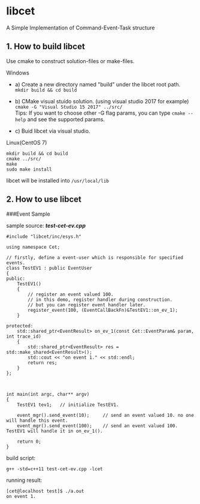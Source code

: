 # libcet
A Simple Implementation of Command-Event-Task structure

## 1. How to build libcet
Use cmake to construct solution-files or make-files.

Windows

- a) Create a new directory named "build" under the libcet root path.    
`mkdir build && cd build`

- b) CMake visual stuido solution. (using visual studio 2017 for example)   
`cmake -G "Visual Studio 15 2017" ../src/`   
Tips: If you want to choose other -G flag params, you can type `cmake --help` and see the supported params.

- c) Buid libcet via visual studio.

Linux(CentOS 7)

	mkdir build && cd build
	cmake ../src/
	make
	sudo make install

libcet will be installed into `/usr/local/lib`


## 2. How to use libcet

###Event Sample

sample source: *__test-cet-ev.cpp__*

	#include "libcet/inc/esys.h"
	
	using namespace Cet;
	
	// firstly, define a event-user which is responsible for specified events.
	class TestEV1 : public EventUser
	{
	public:
		TestEV1()
		{
			// register an event valued 100.
			// in this demo, register handler during construction.
			// but you can register event handler later.
			register_event(100, (EventCallBackFn)&TestEV1::on_ev_1);
		}
	
	protected:
		std::shared_ptr<EventResult> on_ev_1(const Cet::EventParam& param, int trace_id)
		{
			std::shared_ptr<EventResult> res = std::make_shared<EventResult>();
			std::cout << "on event 1." << std::endl;
			return res;
		}
	};
	
	
	
	int main(int argc, char** argv)
	{
		TestEV1 tev1;	// initialize TestEV1.
	
		event_mgr().send_event(10);		// send an event valued 10. no one will handle this event.
		event_mgr().send_event(100);	// send an event valued 100. TestEV1 will handle it in on_ev_1().
	
		return 0;
	}

build script:

	g++ -std=c++11 test-cet-ev.cpp -lcet


running result:

	[cet@localhost test]$ ./a.out 
	on event 1.


